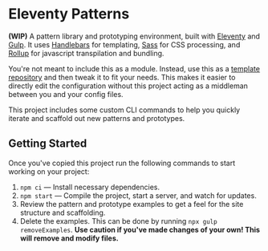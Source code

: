 # Eleventy Patterns

**(WIP)** A pattern library and prototyping environment, built with [Eleventy](https://www.11ty.io/) and [Gulp](https://gulpjs.com/). It uses [Handlebars](https://handlebarsjs.com/) for templating, [Sass](https://sass-lang.com/) for CSS processing, and [Rollup](https://rollupjs.org/) for javascript transpilation and bundling.

You're not meant to include this as a module. Instead, use this as a [template repository](https://css-tricks.com/using-github-template-repos-to-jump-start-static-site-projects/) and then tweak it to fit your needs. This makes it easier to directly edit the configuration without this project acting as a middleman between you and your config files.

This project includes some custom CLI commands to help you quickly iterate and scaffold out new patterns and prototypes.

## Getting Started

Once you've copied this project run the following commands to start working on your project:

1. `npm ci` — Install necessary dependencies.
2. `npm start` — Compile the project, start a server, and watch for updates.
3. Review the pattern and prototype examples to get a feel for the site structure and scaffolding.
4. Delete the examples. This can be done by running `npx gulp removeExamples`. **Use caution if you've made changes of your own! This will remove and modify files.**